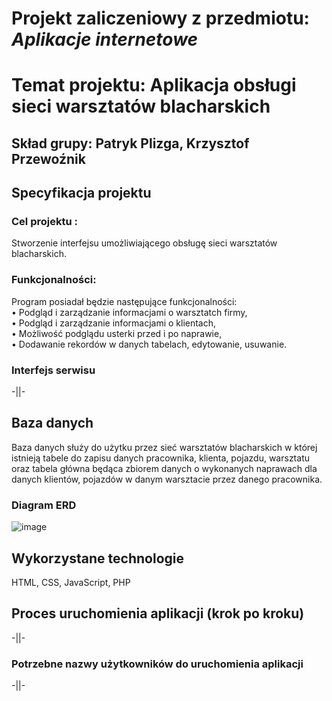 # Projekt zaliczeniowy z przedmiotu: _**Aplikacje internetowe**_
# Temat projektu: Aplikacja obsługi sieci warsztatów blacharskich
## Skład grupy: Patryk Plizga, Krzysztof Przewoźnik
## Specyfikacja projektu
### Cel projektu :
Stworzenie interfejsu umożliwiającego obsługę sieci warsztatów blacharskich. 

### Funkcjonalności:

Program posiadał będzie następujące funkcjonalności:<br/>
• Podgląd i zarządzanie informacjami o warsztatch firmy,<br/>
• Podgląd i zarządzanie informacjami o klientach,<br/>
• Możliwość podglądu usterki przed i po naprawie,<br/>
• Dodawanie rekordów w danych tabelach, edytowanie, usuwanie.<br/>

### Interfejs serwisu
-||-<br/>

## Baza danych

Baza danych służy do użytku przez sieć warsztatów blacharskich w której istnieją tabele do zapisu danych pracownika, klienta, pojazdu, warsztatu oraz tabela główna będąca zbiorem danych o wykonanych naprawach dla danych klientów, pojazdów w danym warsztacie przez danego pracownika.<br/>

###	Diagram ERD
![image](https://user-images.githubusercontent.com/62017852/111635430-c2372d80-87f7-11eb-955d-eb1a163d6519.png)

## Wykorzystane technologie
HTML, CSS, JavaScript, PHP<br/>

## Proces uruchomienia aplikacji (krok po kroku)
-||-<br/>

### Potrzebne nazwy użytkowników do uruchomienia aplikacji
-||-<br/>
